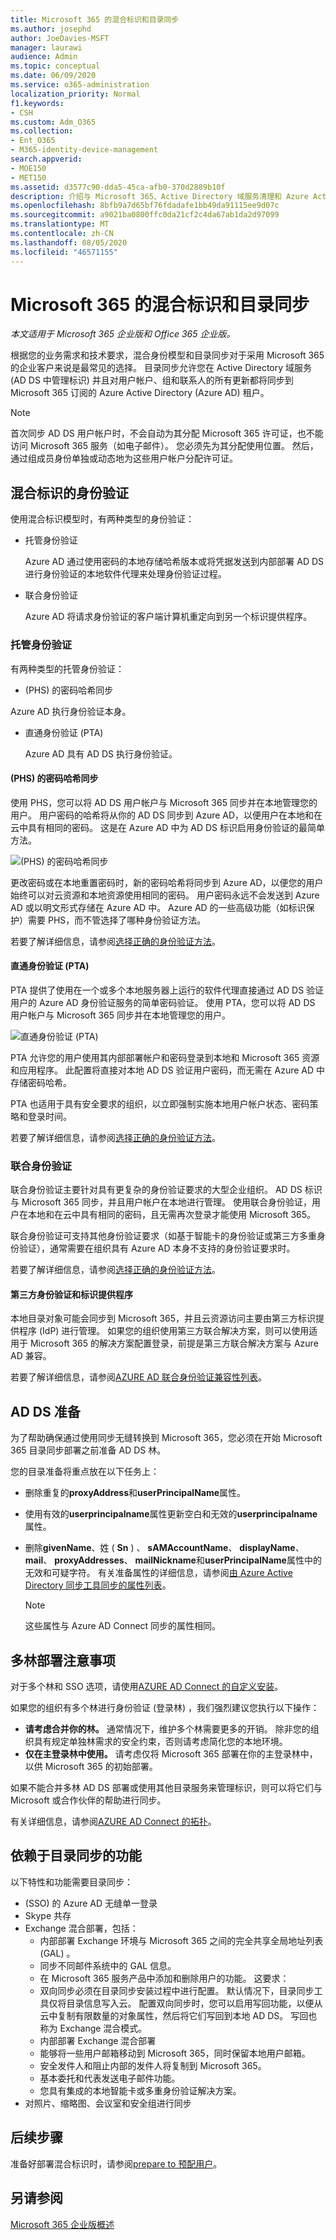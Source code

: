```yaml
---
title: Microsoft 365 的混合标识和目录同步
ms.author: josephd
author: JoeDavies-MSFT
manager: laurawi
audience: Admin
ms.topic: conceptual
ms.date: 06/09/2020
ms.service: o365-administration
localization_priority: Normal
f1.keywords:
- CSH
ms.custom: Adm_O365
ms.collection:
- Ent_O365
- M365-identity-device-management
search.appverid:
- MOE150
- MET150
ms.assetid: d3577c90-dda5-45ca-afb0-370d2889b10f
description: 介绍与 Microsoft 365、Active Directory 域服务清理和 Azure Active Directory Connect 工具的目录同步。
ms.openlocfilehash: 8bfb9a7d65bf76fdadafe1bb49da91115ee9d07c
ms.sourcegitcommit: a9021ba0800ffc0da21cf2c4da67ab1da2d97099
ms.translationtype: MT
ms.contentlocale: zh-CN
ms.lasthandoff: 08/05/2020
ms.locfileid: "46571155"
---
```

# <a name="hybrid-identity-and-directory-synchronization-for-microsoft-365"></a>Microsoft 365 的混合标识和目录同步

*本文适用于 Microsoft 365 企业版和 Office 365 企业版。*

根据您的业务需求和技术要求，混合身份模型和目录同步对于采用 Microsoft 365 的企业客户来说是最常见的选择。 目录同步允许您在 Active Directory 域服务 (AD DS 中管理标识) 并且对用户帐户、组和联系人的所有更新都将同步到 Microsoft 365 订阅的 Azure Active Directory (Azure AD) 租户。

>[!Note]
>首次同步 AD DS 用户帐户时，不会自动为其分配 Microsoft 365 许可证，也不能访问 Microsoft 365 服务（如电子邮件）。 您必须先为其分配使用位置。 然后，通过组成员身份单独或动态地为这些用户帐户分配许可证。
>

## <a name="authentication-for-hybrid-identity"></a>混合标识的身份验证

使用混合标识模型时，有两种类型的身份验证：

- 托管身份验证

  Azure AD 通过使用密码的本地存储哈希版本或将凭据发送到内部部署 AD DS 进行身份验证的本地软件代理来处理身份验证过程。

- 联合身份验证

  Azure AD 将请求身份验证的客户端计算机重定向到另一个标识提供程序。

### <a name="managed-authentication"></a>托管身份验证

有两种类型的托管身份验证：

-  (PHS) 的密码哈希同步

  Azure AD 执行身份验证本身。

- 直通身份验证 (PTA)

  Azure AD 具有 AD DS 执行身份验证。


#### <a name="password-hash-synchronization-phs"></a> (PHS) 的密码哈希同步

使用 PHS，您可以将 AD DS 用户帐户与 Microsoft 365 同步并在本地管理您的用户。 用户密码的哈希将从你的 AD DS 同步到 Azure AD，以便用户在本地和在云中具有相同的密码。 这是在 Azure AD 中为 AD DS 标识启用身份验证的最简单方法。 

![ (PHS) 的密码哈希同步](./media/plan-for-directory-synchronization/phs-authentication.png)

更改密码或在本地重置密码时，新的密码哈希将同步到 Azure AD，以便您的用户始终可以对云资源和本地资源使用相同的密码。 用户密码永远不会发送到 Azure AD 或以明文形式存储在 Azure AD 中。 Azure AD 的一些高级功能（如标识保护）需要 PHS，而不管选择了哪种身份验证方法。
  
若要了解详细信息，请参阅[选择正确的身份验证方法](https://docs.microsoft.com/azure/active-directory/hybrid/choose-ad-authn)。
  
#### <a name="pass-through-authentication-pta"></a>直通身份验证 (PTA)

PTA 提供了使用在一个或多个本地服务器上运行的软件代理直接通过 AD DS 验证用户的 Azure AD 身份验证服务的简单密码验证。 使用 PTA，您可以将 AD DS 用户帐户与 Microsoft 365 同步并在本地管理您的用户。 

![直通身份验证 (PTA)](./media/plan-for-directory-synchronization/pta-authentication.png)

PTA 允许您的用户使用其内部部署帐户和密码登录到本地和 Microsoft 365 资源和应用程序。 此配置将直接对本地 AD DS 验证用户密码，而无需在 Azure AD 中存储密码哈希。 

PTA 也适用于具有安全要求的组织，以立即强制实施本地用户帐户状态、密码策略和登录时间。 
  
若要了解详细信息，请参阅[选择正确的身份验证方法](https://docs.microsoft.com/azure/active-directory/hybrid/choose-ad-authn)。
  
### <a name="federated-authentication"></a>联合身份验证

联合身份验证主要针对具有更复杂的身份验证要求的大型企业组织。 AD DS 标识与 Microsoft 365 同步，并且用户帐户在本地进行管理。 使用联合身份验证，用户在本地和在云中具有相同的密码，且无需再次登录才能使用 Microsoft 365。 

联合身份验证可支持其他身份验证要求（如基于智能卡的身份验证或第三方多重身份验证），通常需要在组织具有 Azure AD 本身不支持的身份验证要求时。
 
若要了解详细信息，请参阅[选择正确的身份验证方法](https://docs.microsoft.com/azure/active-directory/hybrid/choose-ad-authn)。
  
#### <a name="third-party-authentication-and-identity-providers"></a>第三方身份验证和标识提供程序

本地目录对象可能会同步到 Microsoft 365，并且云资源访问主要由第三方标识提供程序 (IdP) 进行管理。 如果您的组织使用第三方联合解决方案，则可以使用适用于 Microsoft 365 的解决方案配置登录，前提是第三方联合解决方案与 Azure AD 兼容。
  
若要了解详细信息，请参阅[AZURE AD 联合身份验证兼容性列表](https://docs.microsoft.com/azure/active-directory/connect/active-directory-aadconnect-federation-compatibility)。
  
## <a name="ad-ds-preparation"></a>AD DS 准备

为了帮助确保通过使用同步无缝转换到 Microsoft 365，您必须在开始 Microsoft 365 目录同步部署之前准备 AD DS 林。
  
您的目录准备将重点放在以下任务上：

- 删除重复的**proxyAddress**和**userPrincipalName**属性。
- 使用有效的**userprincipalname**属性更新空白和无效的**userprincipalname**属性。
- 删除**givenName**、姓 ( **Sn** ) 、 **sAMAccountName**、 **displayName**、 **mail**、 **proxyAddresses**、 **mailNickname**和**userPrincipalName**属性中的无效和可疑字符。 有关准备属性的详细信息，请参阅[由 Azure Active Directory 同步工具同步的属性列表](https://go.microsoft.com/fwlink/p/?LinkId=396719)。

    > [!NOTE]
    > 这些属性与 Azure AD Connect 同步的属性相同。 
  
## <a name="multi-forest-deployment-considerations"></a>多林部署注意事项

对于多个林和 SSO 选项，请使用[AZURE AD Connect 的自定义安装](https://go.microsoft.com/fwlink/p/?LinkId=698430)。
  
如果您的组织有多个林进行身份验证 (登录林) ，我们强烈建议您执行以下操作：
  
- **请考虑合并你的林。** 通常情况下，维护多个林需要更多的开销。 除非您的组织具有规定单独林需求的安全约束，否则请考虑简化您的本地环境。
- **仅在主登录林中使用。** 请考虑仅将 Microsoft 365 部署在你的主登录林中，以供 Microsoft 365 的初始部署。 

如果不能合并多林 AD DS 部署或使用其他目录服务来管理标识，则可以将它们与 Microsoft 或合作伙伴的帮助进行同步。
  
有关详细信息，请参阅[AZURE AD Connect 的拓扑](https://docs.microsoft.com/azure/active-directory/hybrid/plan-connect-topologies)。
  
## <a name="features-that-are-dependent-on-directory-synchronization"></a>依赖于目录同步的功能
  
以下特性和功能需要目录同步：
  
-  (SSO) 的 Azure AD 无缝单一登录
- Skype 共存
- Exchange 混合部署，包括：
  - 内部部署 Exchange 环境与 Microsoft 365 之间的完全共享全局地址列表 (GAL) 。
  - 同步不同邮件系统中的 GAL 信息。
  - 在 Microsoft 365 服务产品中添加和删除用户的功能。 这要求：
  - 双向同步必须在目录同步安装过程中进行配置。 默认情况下，目录同步工具仅将目录信息写入云。 配置双向同步时，您可以启用写回功能，以便从云中复制有限数量的对象属性，然后将它们写回到本地 AD DS。 写回也称为 Exchange 混合模式。 
  - 内部部署 Exchange 混合部署
  - 能够将一些用户邮箱移动到 Microsoft 365，同时保留本地用户邮箱。
  - 安全发件人和阻止内部的发件人将复制到 Microsoft 365。
  - 基本委托和代表发送电子邮件功能。
  - 您具有集成的本地智能卡或多重身份验证解决方案。
- 对照片、缩略图、会议室和安全组进行同步

## <a name="next-step"></a>后续步骤

准备好部署混合标识时，请参阅[prepare to 预配用户](prepare-for-directory-synchronization.md)。
  
## <a name="see-also"></a>另请参阅

[Microsoft 365 企业版概述](https://docs.microsoft.com/microsoft-365/enterprise/microsoft-365-overview)

